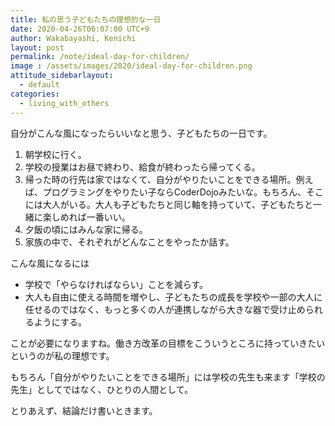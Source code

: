 ```yaml
---
title: 私の思う子どもたちの理想的な一日
date: 2020-04-26T06:07:00 UTC+9
author: Wakabayashi, Kenichi
layout: post
permalink: /note/ideal-day-for-children/
image : /assets/images/2020/ideal-day-for-children.png
attitude_sidebarlayout:
  - default
categories:
  - living_with_others
---
```

自分がこんな風になったらいいなと思う、子どもたちの一日です。

1. 朝学校に行く。
2. 学校の授業はお昼で終わり、給食が終わったら帰ってくる。
3. 帰った時の行先は家ではなくて、自分がやりたいことをできる場所。例えば、プログラミングをやりたい子ならCoderDojoみたいな。もちろん、そこには大人がいる。大人も子どもたちと同じ軸を持っていて、子どもたちと一緒に楽しめれば一番いい。
4. 夕飯の頃にはみんな家に帰る。
5. 家族の中で、それぞれがどんなことをやったか話す。

こんな風になるには

- 学校で「やらなければならい」ことを減らす。
- 大人も自由に使える時間を増やし、子どもたちの成長を学校や一部の大人に任せるのではなく、もっと多くの人が連携しながら大きな器で受け止められるようにする。

ことが必要になりますね。働き方改革の目標をこういうところに持っていきたいというのが私の理想です。

もちろん「自分がやりたいことをできる場所」には学校の先生も来ます「学校の先生」としてではなく、ひとりの人間として。

とりあえず、結論だけ書いときます。